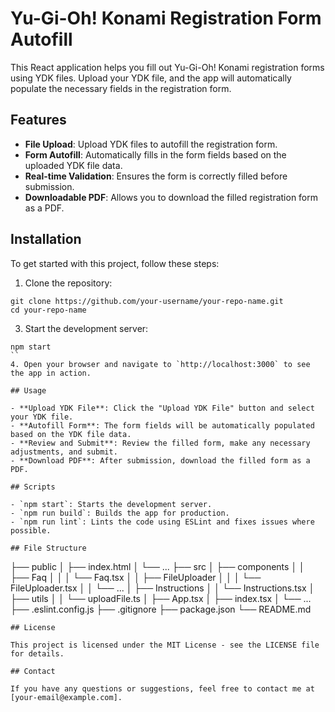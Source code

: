 # Yu-Gi-Oh! Konami Registration Form Autofill

This React application helps you fill out Yu-Gi-Oh! Konami registration forms using YDK files. Upload your YDK file, and the app will automatically populate the necessary fields in the registration form.

## Features

- **File Upload**: Upload YDK files to autofill the registration form.
- **Form Autofill**: Automatically fills in the form fields based on the uploaded YDK file data.
- **Real-time Validation**: Ensures the form is correctly filled before submission.
- **Downloadable PDF**: Allows you to download the filled registration form as a PDF.

## Installation

To get started with this project, follow these steps:

1. Clone the repository:
```
git clone https://github.com/your-username/your-repo-name.git
cd your-repo-name
```

3. Start the development server:
```
npm start
``
4. Open your browser and navigate to `http://localhost:3000` to see the app in action.

## Usage

- **Upload YDK File**: Click the "Upload YDK File" button and select your YDK file.
- **Autofill Form**: The form fields will be automatically populated based on the YDK file data.
- **Review and Submit**: Review the filled form, make any necessary adjustments, and submit.
- **Download PDF**: After submission, download the filled form as a PDF.

## Scripts

- `npm start`: Starts the development server.
- `npm run build`: Builds the app for production.
- `npm run lint`: Lints the code using ESLint and fixes issues where possible.

## File Structure

```
├── public
│ ├── index.html
│ └── ...
├── src
│ ├── components
│ │ ├── Faq
│ │ │ └── Faq.tsx
│ │ ├── FileUploader
│ │ │ └── FileUploader.tsx
│ │ └── ...
│ ├── Instructions
│ │ └── Instructions.tsx
│ ├── utils
│ │ └── uploadFile.ts
│ ├── App.tsx
│ ├── index.tsx
│ └── ...
├── .eslint.config.js
├── .gitignore
├── package.json
└── README.md
```
## License

This project is licensed under the MIT License - see the LICENSE file for details.

## Contact

If you have any questions or suggestions, feel free to contact me at [your-email@example.com].